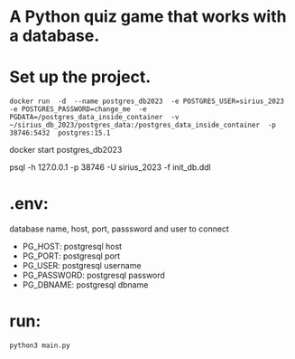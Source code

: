 # A Python quiz game that works with a database.

# Set up the project.

`docker run  -d 
        --name postgres_db2023 
        -e POSTGRES_USER=sirius_2023 
        -e POSTGRES_PASSWORD=change_me 
        -e PGDATA=/postgres_data_inside_container 
        -v ~/sirius_db_2023/postgres_data:/postgres_data_inside_container 
        -p 38746:5432 
        postgres:15.1`

docker start postgres_db2023

psql -h 127.0.0.1 -p 38746 -U sirius_2023 -f init_db.ddl

# .env:
database name, host, port, passsword and user to connect 
- PG_HOST: postgresql host
- PG_PORT: postgresql port
- PG_USER: postgresql username
- PG_PASSWORD: postgresql password
- PG_DBNAME: postgresql dbname

# run:
    python3 main.py 
